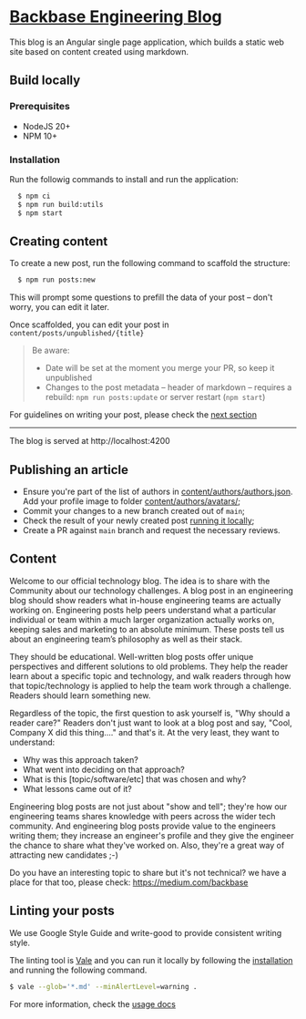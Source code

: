 # [Backbase Engineering Blog](https://engineering.backbase.com)

This blog is an Angular single page application, which builds a static web site based on content created using markdown.

## Build locally

### Prerequisites

- NodeJS 20+
- NPM 10+

### Installation 

Run the followig commands to install and run the application:

```bash
  $ npm ci
  $ npm run build:utils
  $ npm start
```

## Creating content

To create a new post, run the following command to scaffold the structure:

```bash
  $ npm run posts:new
```

This will prompt some questions to prefill the data of your post – don't worry, you can edit it later.

Once scaffolded, you can edit your post in `content/posts/unpublished/{title}`

> Be aware:
> - Date will be set at the moment you merge your PR, so keep it unpublished
> - Changes to the post metadata – header of markdown – requires a rebuild: `npm run posts:update` or server restart (`npm start`)

For guidelines on writing your post, please check the [next section](#content)

---

The blog is served at http://localhost:4200

## Publishing an article

* Ensure you're part of the list of authors in [content/authors/authors.json](content/authors/authors.json). Add your profile image to folder [content/authors/avatars/](content/authors/avatars/);
* Commit your changes to a new branch created out of `main`;
* Check the result of your newly created post [running it locally](#build-locally);
* Create a PR against `main` branch and request the necessary reviews.

## Content

Welcome to our official technology blog. The idea is to share with the Community about our technology challenges. A blog post in an engineering blog should show readers what in-house engineering teams are actually working on. Engineering posts help peers understand what a particular individual or team within a much larger organization actually works on, keeping sales and marketing to an absolute minimum. These posts tell us about an engineering team’s philosophy as well as their stack.

They should be educational. Well-written blog posts offer unique perspectives and different solutions to old problems. They help the reader learn about a specific topic and technology, and walk readers through how that topic/technology is applied to help the team work through a challenge. Readers should learn something new. 

Regardless of the topic, the first question to ask yourself is, "Why should a reader care?" Readers don't just want to look at a blog post and say, "Cool, Company X did this thing...." and that's it. At the very least, they want to understand:

- Why was this approach taken?  
- What went into deciding on that approach?  
- What is this [topic/software/etc] that was chosen and why?  
- What lessons came out of it? 
 
Engineering blog posts are not just about "show and tell"; they're how our engineering teams shares knowledge with peers across the wider tech community. And engineering blog posts provide value to the engineers writing them; they increase an engineer's profile and they give the engineer the chance to share what they've worked on. Also, they're a great way of attracting new candidates ;-)

Do you have an interesting topic to share but it's not technical? we have a place for that too, please check: https://medium.com/backbase

## Linting your posts

We use Google Style Guide and write-good to provide consistent writing style.

The linting tool is [Vale](https://github.com/errata-ai/vale) and you can run it locally by following the [installation](https://docs.errata.ai/vale/install) and running the following command.


```bash
$ vale --glob='*.md' --minAlertLevel=warning .
```

For more information, check the [usage docs](https://docs.errata.ai/vale/cli)

